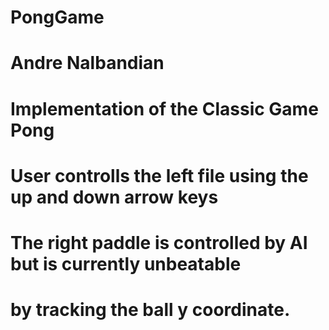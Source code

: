 # PongGame
# Andre Nalbandian
# 
# Implementation of the Classic Game Pong
# User controlls the left file using the up and down arrow keys
# The right paddle is controlled by AI but is currently unbeatable 
# by tracking the ball y coordinate.
#
